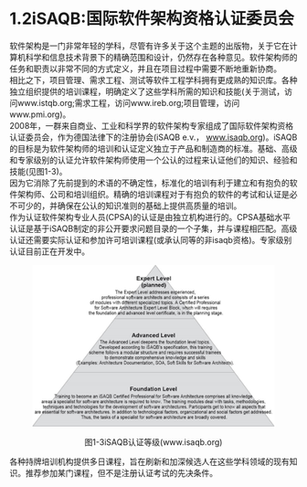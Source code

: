 # 1.2iSAQB:国际软件架构资格认证委员会


软件架构是一门非常年轻的学科，尽管有许多关于这个主题的出版物，关于它在计算机科学和信息技术背景下的精确范围和设计，仍然存在各种意见。软件架构师的任务和职责以非常不同的方式定义，并且在项目过程中需要不断地重新协商。
\
相比之下，项目管理、需求工程、测试等软件工程学科拥有更成熟的知识库。各种独立组织提供的培训课程，明确定义了这些学科所需的知识和技能(关于测试，访问www.istqb.org;需求工程，访问www.ireb.org;项目管理，访问www.pmi.org)。
\
2008年，一群来自商业、工业和科学界的软件架构专家组成了国际软件架构资格认证委员会，作为德国法律下的注册协会(iSAQB e.v.， www.isaqb.org)。iSAQB的目标是为软件架构师的培训和认证定义独立于产品和制造商的标准。基础、高级和专家级别的认证允许软件架构师使用一个公认的过程来认证他们的知识、经验和技能(见图1-3)。
\
因为它消除了先前提到的术语的不确定性，标准化的培训有利于建立和有抱负的软件架构师、公司和培训组织。精确的培训课程对于有抱负的软件的考试和认证是必不可少的，并确保在公认的知识准则的基础上提供高质量的培训。
\
作为认证软件架构专业人员(CPSA)的认证是由独立机构进行的。CPSA基础水平认证是基于iSAQB制定的非公开要求问题目录的一个子集，并与课程相匹配。高级认证还需要实际认证和参加许可培训课程(或承认同等的非isaqb资格)。专家级别认证目前正在开发中。

<figure><img src="../.gitbook/assets/image (24).png" alt=""><figcaption></figcaption></figure>

<p align="center">图1-3iSAQB认证等级(www.isaqb.org)</p>


各种持牌培训机构提供多日课程，旨在刷新和加深候选人在这些学科领域的现有知识。推荐参加某门课程，但不是注册认证考试的先决条件。
